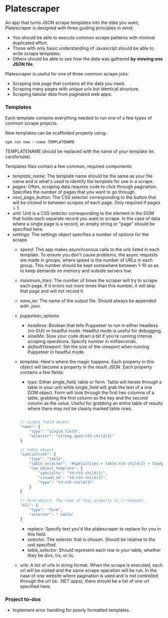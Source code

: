 # Platescraper

An app that turns JSON scrape templates into the data you want, Platescraper is designed with three guiding principles in mind:
* You should be able to execute common scrape patterns with minimal duplicated effort.
* Those with only basic understanding of Javascript should be able to write scrape templates.
* Others should be able to see how the data was gathered **by viewing one JSON file**.

Platescraper is useful for one of three common scrape jobs:
* Scraping one page that contains all the data you need.
* Scraping many pages with unique urls but identical structure.
* Scraping tabular data from paginated web apps.

### Templates

Each template contains everything needed to run one of a few types of common scrape projects.

New templates can be scaffolded properly using:

```npm run new --name TEMPLATENAME```

TEMPLATENAME should be replaced with the name of your template (ie. carsforsale).

Templates files contain a few common, required components:
* *template_name*: The template name should be the same as your file name and is what's used to identify the template for use in a scrape.
* *pages*: Often, scraping data requires code to click through pagination. Specifies the number of pages that you want to go through.
* *next_page_button*: The CSS selector corresponding to the button that will be clicked in between scrapes of each page. Only required if pages > 1.
* *unit*: Unit is a CSS selector corresponding to the element in the DOM that holds each separate record you want to scrape. In the case of data where a single page is a record, an empty string or "page" should be specified here.
* *settings*: The settings object specifies a number of options for the scrape.
    * *speed*: This app makes asynchronous calls to the urls listed in each template. To ensure you don't cause problems, the async requests are made in groups, where speed is the number of URLs in each group. This number should be kept somewhere between 1-10 so as to keep demands on memory and outside servers low.
    * *maximum_tries*: The number of times the scraper will try to scrape each page. If it errors out more times than this number, it will skip that page and will not record it.
    * *save_as*: The name of the output file. Should always be appended with .json.
    * *puppeteer_options*: 
        * *headless*: Boolean that tells Puppeteer to run in either headless (no GUI) or headful mode. Headful mode is useful for debugging.
        * *slowMo*: Slow your code down a bit if you're running intense scraping operations. Specify number in milliseconds.
        * *defaultViewport*: Set the size of the viewport when running Puppeteer in headful mode.
    * *template*: Here's where the magic happens. Each property in this object will become a property in the result JSON. Each property contains a few fields:
        * *type*: Either single_field, table or form. Table will iterate through a table in your unit while single_field will grab the text of a one DOM object. Form will look through the first two columns of a table, grabbing the first column as the key and the second column as the value. Useful for grabbing an entire table of results where there may not be clearly marked table rows.


        ```javascript

        // single_field object
        "name": {
            "type": "single_field",
            "selector": "strong span:nth-child(2)"
        }

        // table object
        "specialties": {
            "type": "table",
            "table_selector": "#specialties > table:nth-child(2) > tbody > tr",
            "row_object_template": {
                "specialty": "td:nth-child(1)",
                "issued_on": "td:nth-child(2)",
                "type": "td:nth-child(3)"
            }
        }

        // form object. The name of this property is irrelevant.
        "all": {
            "type": "form",
            "selector": ".table"
        }
        ```

        * *replace*: Specify text you'd like platescraper to replace for you in this field.
        * *selector*: The selector that is chosen. Should be relative to the unit specified.
        * *table_selector*: Should represent each row in your table, whether they be divs, trs, or lis.
    * *urls*: A list of urls in string format. When the scrape is executed, each url will be visited and the same scrape operation will be run. In the case of one website where pagination is used and is not controlled through the url (ie. .NET apps), there should be a list of one url specified here.


### Project to-dos
* Implement error handling for poorly formatted templates.